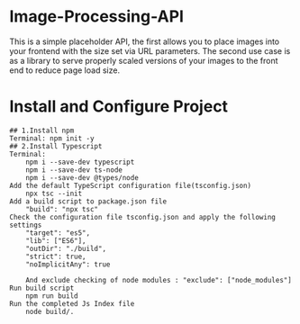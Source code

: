 # Image-Processing-API
 This is a simple placeholder API, the first allows you to place images into your frontend with the size set via URL parameters. The second use case is as a library to serve properly scaled versions of your images to the front end to reduce page load size. 

# Install and Configure Project
    ## 1.Install npm 
    Terminal: npm init -y
    ## 2.Install Typescript
    Terminal: 
        npm i --save-dev typescript
        npm i --save-dev ts-node
        npm i --save-dev @types/node
    Add the default TypeScript configuration file(tsconfig.json)
        npx tsc --init
    Add a build script to package.json file
        "build": "npx tsc"
    Check the configuration file tsconfig.json and apply the following settings
        "target": "es5",
        "lib": ["ES6"],
        "outDir": "./build",
        "strict": true,
        "noImplicitAny": true

        And exclude checking of node modules : "exclude": ["node_modules"]
    Run build script
        npm run build
    Run the completed Js Index file
        node build/.

    
    
        

